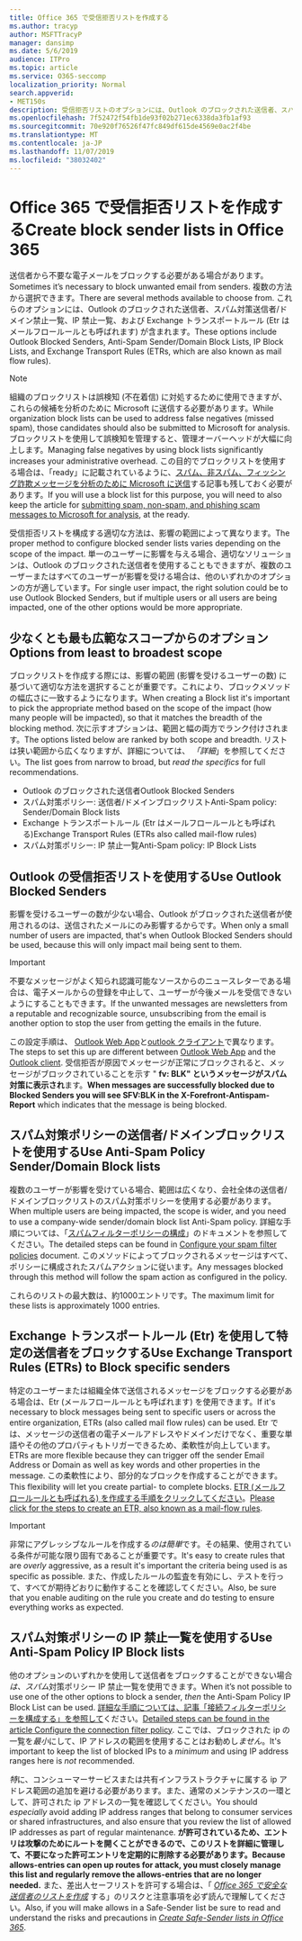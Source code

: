 ```yaml
---
title: Office 365 で受信拒否リストを作成する
ms.author: tracyp
author: MSFTTracyP
manager: dansimp
ms.date: 5/6/2019
audience: ITPro
ms.topic: article
ms.service: O365-seccomp
localization_priority: Normal
search.appverid:
- MET150s
description: 受信拒否リストのオプションには、Outlook のブロックされた送信者、スパム対策送信者/ドメイン禁止リスト、IP 禁止一覧、および Exchange トランスポートルール (Etr) がメールフロールールとも呼ばれます。
ms.openlocfilehash: 7f52472f54fb1de93f02b271ec6338da3fb1af93
ms.sourcegitcommit: 70e920f76526f47fc849df615de4569e0ac2f4be
ms.translationtype: MT
ms.contentlocale: ja-JP
ms.lasthandoff: 11/07/2019
ms.locfileid: "38032402"
---
```

# <a name="create-block-sender-lists-in-office-365"></a><span data-ttu-id="2f71f-103">Office 365 で受信拒否リストを作成する</span><span class="sxs-lookup"><span data-stu-id="2f71f-103">Create block sender lists in Office 365</span></span>

<span data-ttu-id="2f71f-104">送信者から不要な電子メールをブロックする必要がある場合があります。</span><span class="sxs-lookup"><span data-stu-id="2f71f-104">Sometimes it’s necessary to block unwanted email from senders.</span></span> <span data-ttu-id="2f71f-105">複数の方法から選択できます。</span><span class="sxs-lookup"><span data-stu-id="2f71f-105">There are several methods available to choose from.</span></span> <span data-ttu-id="2f71f-106">これらのオプションには、Outlook のブロックされた送信者、スパム対策送信者/ドメイン禁止一覧、IP 禁止一覧、および Exchange トランスポートルール (Etr はメールフロールールとも呼ばれます) が含まれます。</span><span class="sxs-lookup"><span data-stu-id="2f71f-106">These options include Outlook Blocked Senders, Anti-Spam Sender/Domain Block Lists, IP Block Lists, and Exchange Transport Rules (ETRs, which are also known as mail flow rules).</span></span>

> [!NOTE]
> <span data-ttu-id="2f71f-107">組織のブロックリストは誤検知 (不在着信) に対処するために使用できますが、これらの候補を分析のために Microsoft に送信する必要があります。</span><span class="sxs-lookup"><span data-stu-id="2f71f-107">While organization block lists can be used to address false negatives (missed spam), those candidates should also be submitted to Microsoft for analysis.</span></span> <span data-ttu-id="2f71f-108">ブロックリストを使用して誤検知を管理すると、管理オーバーヘッドが大幅に向上します。</span><span class="sxs-lookup"><span data-stu-id="2f71f-108">Managing false negatives by using block lists significantly increases your administrative overhead.</span></span> <span data-ttu-id="2f71f-109">この目的でブロックリストを使用する場合は、「ready」に記載されているように、[スパム、非スパム、フィッシング詐欺メッセージを分析のために Microsoft に送信](https://docs.microsoft.com/office365/SecurityCompliance/submit-spam-non-spam-and-phishing-scam-messages-to-microsoft-for-analysis)する記事も残しておく必要があります。</span><span class="sxs-lookup"><span data-stu-id="2f71f-109">If you will use a block list for this purpose, you will need to also keep the article for [submitting spam, non-spam, and phishing scam messages to Microsoft for analysis](https://docs.microsoft.com/office365/SecurityCompliance/submit-spam-non-spam-and-phishing-scam-messages-to-microsoft-for-analysis), at the ready.</span></span>

<span data-ttu-id="2f71f-110">受信拒否リストを構成する適切な方法は、影響の範囲によって異なります。</span><span class="sxs-lookup"><span data-stu-id="2f71f-110">The proper method to configure blocked sender lists varies depending on the scope of the impact.</span></span> <span data-ttu-id="2f71f-111">単一のユーザーに影響を与える場合、適切なソリューションは、Outlook のブロックされた送信者を使用することもできますが、複数のユーザーまたはすべてのユーザーが影響を受ける場合は、他のいずれかのオプションの方が適しています。</span><span class="sxs-lookup"><span data-stu-id="2f71f-111">For single user impact, the right solution could be to use Outlook Blocked Senders, but if multiple users or all users are being impacted, one of the other options would be more appropriate.</span></span>

## <a name="options-from-least-to-broadest-scope"></a><span data-ttu-id="2f71f-112">少なくとも最も広範なスコープからのオプション</span><span class="sxs-lookup"><span data-stu-id="2f71f-112">Options from least to broadest scope</span></span>

<span data-ttu-id="2f71f-113">ブロックリストを作成する際には、影響の範囲 (影響を受けるユーザーの数) に基づいて適切な方法を選択することが重要です。これにより、ブロックメソッドの幅広さに一致するようになります。</span><span class="sxs-lookup"><span data-stu-id="2f71f-113">When creating a Block list it's important to pick the appropriate method based on the scope of the impact (how many people will be impacted), so that it matches the breadth of the blocking method.</span></span> <span data-ttu-id="2f71f-114">次に示すオプションは、範囲と幅の両方でランク付けされます。</span><span class="sxs-lookup"><span data-stu-id="2f71f-114">The options listed below are ranked by both scope and breadth.</span></span> <span data-ttu-id="2f71f-115">リストは狭い範囲から広くなりますが、詳細については、 *「詳細*」を参照してください。</span><span class="sxs-lookup"><span data-stu-id="2f71f-115">The list goes from narrow to broad, but *read the specifics* for full recommendations.</span></span>

- <span data-ttu-id="2f71f-116">Outlook のブロックされた送信者</span><span class="sxs-lookup"><span data-stu-id="2f71f-116">Outlook Blocked Senders</span></span>
- <span data-ttu-id="2f71f-117">スパム対策ポリシー: 送信者/ドメインブロックリスト</span><span class="sxs-lookup"><span data-stu-id="2f71f-117">Anti-Spam policy: Sender/Domain Block lists</span></span>
- <span data-ttu-id="2f71f-118">Exchange トランスポートルール (Etr はメールフロールールとも呼ばれる)</span><span class="sxs-lookup"><span data-stu-id="2f71f-118">Exchange Transport Rules (ETRs also called mail-flow rules)</span></span>
- <span data-ttu-id="2f71f-119">スパム対策ポリシー: IP 禁止一覧</span><span class="sxs-lookup"><span data-stu-id="2f71f-119">Anti-Spam policy: IP Block Lists</span></span>

## <a name="use-outlook-blocked-senders"></a><span data-ttu-id="2f71f-120">Outlook の受信拒否リストを使用する</span><span class="sxs-lookup"><span data-stu-id="2f71f-120">Use Outlook Blocked Senders</span></span>

<span data-ttu-id="2f71f-121">影響を受けるユーザーの数が少ない場合、Outlook がブロックされた送信者が使用されるのは、送信されたメールにのみ影響するからです。</span><span class="sxs-lookup"><span data-stu-id="2f71f-121">When only a small number of users are impacted, that's when Outlook Blocked Senders should be used, because this will only impact mail being sent to them.</span></span>

> [!IMPORTANT]
> <span data-ttu-id="2f71f-122">不要なメッセージがよく知られ認識可能なソースからのニュースレターである場合は、電子メールからの登録を中止して、ユーザーが今後メールを受信できないようにすることもできます。</span><span class="sxs-lookup"><span data-stu-id="2f71f-122">If the unwanted messages are newsletters from a reputable and recognizable source, unsubscribing from the email is another option to stop the user from getting the emails in the future.</span></span>

<span data-ttu-id="2f71f-123">この設定手順は、 [Outlook Web App](https://support.office.com/article/block-or-allow-junk-email-settings-48c9f6f7-2309-4f95-9a4d-de987e880e46)と[outlook クライアント](https://support.office.com/article/overview-of-the-junk-email-filter-5ae3ea8e-cf41-4fa0-b02a-3b96e21de089)で異なります。</span><span class="sxs-lookup"><span data-stu-id="2f71f-123">The steps to set this up are different between [Outlook Web App](https://support.office.com/article/block-or-allow-junk-email-settings-48c9f6f7-2309-4f95-9a4d-de987e880e46) and the [Outlook client](https://support.office.com/article/overview-of-the-junk-email-filter-5ae3ea8e-cf41-4fa0-b02a-3b96e21de089).</span></span> <span data-ttu-id="2f71f-124">受信拒否が原因でメッセージが正常にブロックされると、メッセージがブロックされていることを示す " **fv: BLK" というメッセージがスパム対策に表示され**ます。</span><span class="sxs-lookup"><span data-stu-id="2f71f-124">**When messages are successfully blocked due to Blocked Senders you will see SFV:BLK in the X-Forefront-Antispam-Report** which indicates that the message is being blocked.</span></span>

## <a name="use-anti-spam-policy-senderdomain-block-lists"></a><span data-ttu-id="2f71f-125">スパム対策ポリシーの送信者/ドメインブロックリストを使用する</span><span class="sxs-lookup"><span data-stu-id="2f71f-125">Use Anti-Spam Policy Sender/Domain Block lists</span></span>

<span data-ttu-id="2f71f-126">複数のユーザーが影響を受けている場合、範囲は広くなり、会社全体の送信者/ドメインブロックリストのスパム対策ポリシーを使用する必要があります。</span><span class="sxs-lookup"><span data-stu-id="2f71f-126">When multiple users are being impacted, the scope is wider, and you need to use a company-wide sender/domain block list Anti-Spam policy.</span></span> <span data-ttu-id="2f71f-127">詳細な手順については、「[スパムフィルターポリシーの構成](https://docs.microsoft.com/office365/securitycompliance/configure-your-spam-filter-policies)」のドキュメントを参照してください。</span><span class="sxs-lookup"><span data-stu-id="2f71f-127">The detailed steps can be found in [Configure your spam filter policies](https://docs.microsoft.com/office365/securitycompliance/configure-your-spam-filter-policies) document.</span></span> <span data-ttu-id="2f71f-128">このメソッドによってブロックされるメッセージはすべて、ポリシーに構成されたスパムアクションに従います。</span><span class="sxs-lookup"><span data-stu-id="2f71f-128">Any messages blocked through this method will follow the spam action as configured in the policy.</span></span>

<span data-ttu-id="2f71f-129">これらのリストの最大数は、約1000エントリです。</span><span class="sxs-lookup"><span data-stu-id="2f71f-129">The maximum limit for these lists is approximately 1000 entries.</span></span>

## <a name="use-exchange-transport-rules-etrs-to-block-specific-senders"></a><span data-ttu-id="2f71f-130">Exchange トランスポートルール (Etr) を使用して特定の送信者をブロックする</span><span class="sxs-lookup"><span data-stu-id="2f71f-130">Use Exchange Transport Rules (ETRs) to Block specific senders</span></span>

<span data-ttu-id="2f71f-131">特定のユーザーまたは組織全体で送信されるメッセージをブロックする必要がある場合は、Etr (メールフロールールとも呼ばれます) を使用できます。</span><span class="sxs-lookup"><span data-stu-id="2f71f-131">If it's necessary to block messages being sent to specific users or across the entire organization, ETRs (also called mail flow rules) can be used.</span></span> <span data-ttu-id="2f71f-132">Etr では、メッセージの送信者の電子メールアドレスやドメインだけでなく、重要な単語やその他のプロパティもトリガーできるため、柔軟性が向上しています。</span><span class="sxs-lookup"><span data-stu-id="2f71f-132">ETRs are more flexible because they can trigger off the sender Email Address or Domain as well as key words and other properties  in the message.</span></span> <span data-ttu-id="2f71f-133">この柔軟性により、部分的なブロックを作成することができます。</span><span class="sxs-lookup"><span data-stu-id="2f71f-133">This flexibility will let you create partial- to complete blocks.</span></span> <span data-ttu-id="2f71f-134">[ETR (メールフロールールとも呼ばれる) を作成する手順をクリックしてください](https://docs.microsoft.com/office365/SecurityCompliance/use-mail-flow-rules-to-set-the-spam-confidence-level-scl-in-messages)。</span><span class="sxs-lookup"><span data-stu-id="2f71f-134">[Please click for the steps to create an ETR, also known as a mail-flow rules](https://docs.microsoft.com/office365/SecurityCompliance/use-mail-flow-rules-to-set-the-spam-confidence-level-scl-in-messages).</span></span>

> [!IMPORTANT]
> <span data-ttu-id="2f71f-135">非常にアグレッシブなルールを作成する*のは簡単*です。その結果、使用されている条件が可能な限り固有であることが重要です。</span><span class="sxs-lookup"><span data-stu-id="2f71f-135">It's easy to create rules that are *overly* aggressive, as a result it's important the criteria being used is as specific as possible.</span></span> <span data-ttu-id="2f71f-136">また、作成したルールの監査を有効にし、テストを行って、すべてが期待どおりに動作することを確認してください。</span><span class="sxs-lookup"><span data-stu-id="2f71f-136">Also, be sure that you enable auditing on the rule you create and do testing to ensure everything works as expected.</span></span>

## <a name="use-anti-spam-policy-ip-block-lists"></a><span data-ttu-id="2f71f-137">スパム対策ポリシーの IP 禁止一覧を使用する</span><span class="sxs-lookup"><span data-stu-id="2f71f-137">Use Anti-Spam Policy IP Block lists</span></span>

<span data-ttu-id="2f71f-138">他のオプションのいずれかを使用して送信者をブロックすることができない場合*は、スパム*対策ポリシー IP 禁止一覧を使用できます。</span><span class="sxs-lookup"><span data-stu-id="2f71f-138">When it’s not possible to use one of the other options to block a sender, *then* the Anti-Spam Policy IP Block List can be used.</span></span> <span data-ttu-id="2f71f-139">[詳細な手順については、記事「接続フィルターポリシーを構成する」を参照して](https://docs.microsoft.com/office365/securitycompliance/configure-the-connection-filter-policy)ください。</span><span class="sxs-lookup"><span data-stu-id="2f71f-139">[Detailed steps can be found in the article Configure the connection filter policy](https://docs.microsoft.com/office365/securitycompliance/configure-the-connection-filter-policy).</span></span> <span data-ttu-id="2f71f-140">ここでは、ブロックされた ip の一覧を*最小*にして、IP アドレスの範囲を使用することはお勧めし*ません*。</span><span class="sxs-lookup"><span data-stu-id="2f71f-140">It's important to keep the list of blocked IPs to a *minimum* and using IP address ranges here is *not* recommended.</span></span>

<span data-ttu-id="2f71f-141">*特*に、コンシューマーサービスまたは共有インフラストラクチャに属する ip アドレス範囲の追加を避ける必要があります。また、通常のメンテナンスの一環として、許可された ip アドレスの一覧を確認してください。</span><span class="sxs-lookup"><span data-stu-id="2f71f-141">You should *especially* avoid adding IP address ranges that belong to consumer services or shared infrastructures, and also ensure that you review the list of allowed IP addresses as part of regular maintenance.</span></span> <span data-ttu-id="2f71f-142">**が許可されているため、エントリは攻撃のためにルートを開くことができるので、このリストを詳細に管理して、不要になった許可エントリを定期的に削除する必要があります。**</span><span class="sxs-lookup"><span data-stu-id="2f71f-142">**Because allows-entries can open up routes for attack, you must closely manage this list and regularly remove the allows-entries that are no longer needed.**</span></span> <span data-ttu-id="2f71f-143">また、差出人セーフリストを許可する場合は、「 *[Office 365 で安全な送信者のリストを作成](create-safe-sender-lists-in-office-365.md)* する」のリスクと注意事項を必ず読んで理解してください。</span><span class="sxs-lookup"><span data-stu-id="2f71f-143">Also, if you will make allows in a Safe-Sender list be sure to read and understand the risks and precautions in *[Create Safe-Sender lists in Office 365](create-safe-sender-lists-in-office-365.md)*.</span></span>
